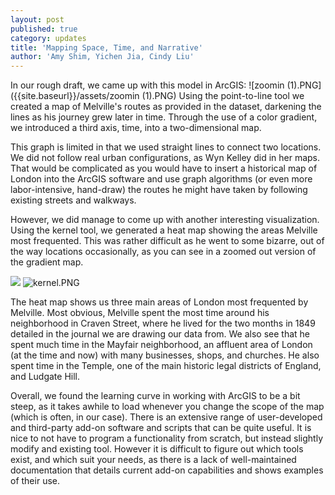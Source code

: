 ```yaml
---
layout: post
published: true
category: updates
title: 'Mapping Space, Time, and Narrative'
author: 'Amy Shim, Yichen Jia, Cindy Liu'
---
```

In our rough draft, we came up with this model in ArcGIS:
![zoomin (1).PNG]({{site.baseurl}}/assets/zoomin (1).PNG)
Using the point-to-line tool we created a map of Melville's routes as provided in the dataset, darkening the lines as his journey grew later in time. Through the use of a color gradient, we introduced a third axis, time, into a two-dimensional map.

This graph is limited in that we used straight lines to connect two locations. We did not follow real urban configurations, as Wyn Kelley did in her maps. That would be complicated as you would have to insert a historical map of London into the ArcGIS software and use graph algorithms (or even more labor-intensive, hand-draw) the routes he might have taken by following existing streets and walkways.

However, we did manage to come up with another interesting visualization. Using the kernel tool, we generated a heat map showing the areas Melville most frequented. This was rather difficult as he went to some bizarre, out of the way locations occasionally, as you can see in a zoomed out version of the gradient map.

![]({{site.baseurl}}/assets/zoomedout.PNG)
![kernel.PNG]({{site.baseurl}}/assets/kernel.PNG)

The heat map shows us three main areas of London most frequented by Melville. Most obvious, Melville spent the most time around his neighborhood in Craven Street, where he lived for the two months in 1849 detailed in the journal we are drawing our data from. We also see that he spent much time in the Mayfair neighborhood, an affluent area of London (at the time and now) with many businesses, shops, and churches. He also spent time in the Temple, one of the main historic legal districts of England, and Ludgate Hill.

Overall, we found the learning curve in working with ArcGIS to be a bit steep, as it takes awhile to load whenever you change the scope of the map (which is often, in our case). There is an extensive range of user-developed and third-party add-on software and scripts that can be quite useful. It is nice to not have to program a functionality from scratch, but instead slightly modify and existing tool. However it is difficult to figure out which tools exist, and which suit your needs, as there is a lack of well-maintained documentation that details current add-on capabilities and shows examples of their use.
